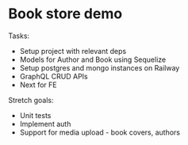 # Book store demo

Tasks:
- Setup project with relevant deps
- Models for Author and Book using Sequelize
- Setup postgres and mongo instances on Railway
- GraphQL CRUD APIs
- Next for FE


Stretch goals:
- Unit tests
- Implement auth
- Support for media upload - book covers, authors